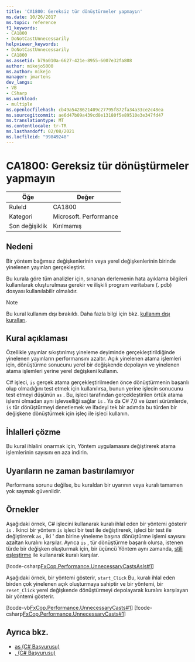 ```yaml
---
title: 'CA1800: Gereksiz tür dönüştürmeler yapmayın'
ms.date: 10/26/2017
ms.topic: reference
f1_keywords:
- CA1800
- DoNotCastUnnecessarily
helpviewer_keywords:
- DoNotCastUnnecessarily
- CA1800
ms.assetid: b79a010a-6627-421e-8955-6007e32fa808
author: mikejo5000
ms.author: mikejo
manager: jmartens
dev_langs:
- VB
- CSharp
ms.workload:
- multiple
ms.openlocfilehash: cb49a5428621409c27795f872fa34a33ce2c48ea
ms.sourcegitcommit: ae6d47b09a439cd0e13180f5e89510e3e347fd47
ms.translationtype: MT
ms.contentlocale: tr-TR
ms.lasthandoff: 02/08/2021
ms.locfileid: "99849248"
---
```

# <a name="ca1800-do-not-cast-unnecessarily"></a>CA1800: Gereksiz tür dönüştürmeler yapmayın

|Öğe|Değer|
|-|-|
|RuleId|CA1800|
|Kategori|Microsoft. Performance|
|Son değişiklik|Kırılmamış|

## <a name="cause"></a>Nedeni
Bir yöntem bağımsız değişkenlerinin veya yerel değişkenlerinin birinde yinelenen yayınları gerçekleştirir.

Bu kurala göre tüm analizler için, sınanan derlemenin hata ayıklama bilgileri kullanılarak oluşturulması gerekir ve ilişkili program veritabanı (. pdb) dosyası kullanılabilir olmalıdır.

> [!NOTE]
> Bu kural kullanım dışı bırakıldı. Daha fazla bilgi için bkz. [kullanım dışı kuralları](fxcop-unported-deprecated-rules.md).

## <a name="rule-description"></a>Kural açıklaması
Özellikle yayınlar sıkıştırılmış yineleme deyiminde gerçekleştirildiğinde yinelenen yayınların performansını azaltır. Açık yinelenen atama işlemleri için, dönüştürme sonucunu yerel bir değişkende depolayın ve yinelenen atama işlemleri yerine yerel değişkeni kullanın.

C# işleci, `is` gerçek atama gerçekleştirilmeden önce dönüştürmenin başarılı olup olmadığını test etmek için kullanılırsa, bunun yerine işlecin sonucunu test etmeyi düşünün `as` . Bu, işleci tarafından gerçekleştirilen örtük atama işlemi olmadan aynı işlevselliği sağlar `is` . Ya da C# 7,0 ve üzeri sürümlerde, `is` tür dönüştürmeyi denetlemek ve [](/dotnet/csharp/language-reference/keywords/is#pattern-matching-with-is) ifadeyi tek bir adımda bu türden bir değişkene dönüştürmek için işleç ile işleci kullanın.

## <a name="how-to-fix-violations"></a>İhlalleri çözme
Bu kural ihlalini onarmak için, Yöntem uygulamasını değiştirerek atama işlemlerinin sayısını en aza indirin.

## <a name="when-to-suppress-warnings"></a>Uyarıların ne zaman bastırılamıyor
Performans sorunu değilse, bu kuraldan bir uyarının veya kuralı tamamen yok saymak güvenlidir.

## <a name="examples"></a>Örnekler
Aşağıdaki örnek, C# işlecini kullanarak kuralı ihlal eden bir yöntemi gösterir `is` . İkinci bir yöntem `is` işleci bir test ile değiştirerek, işleci bir test ile değiştirerek `as` , iki ' dan birine yineleme başına dönüştürme işlemi sayısını azaltan kuralını karşılar. Ayrıca `is` , tür dönüştürme başarılı olursa, istenen türde bir değişken oluşturmak için, bir üçüncü Yöntem aynı zamanda, [stili eşleştirme](/dotnet/csharp/language-reference/keywords/is#pattern-matching-with-is) ile kullanarak kuralı karşılar.

[!code-csharp[FxCop.Performance.UnnecessaryCastsAsIs#1](../code-quality/codesnippet/CSharp/ca1800-do-not-cast-unnecessarily_1.cs)]

Aşağıdaki örnek, bir yöntemi gösterir, `start_Click` Bu, kuralı ihlal eden birden çok yinelenen açık oluşturmaya sahiptir ve bir yöntemi, bir `reset_Click` yerel değişkende dönüştürmeyi depolayarak kuralını karşılayan bir yöntemi gösterir.

[!code-vb[FxCop.Performance.UnnecessaryCasts#1](../code-quality/codesnippet/VisualBasic/ca1800-do-not-cast-unnecessarily_2.vb)]
[!code-csharp[FxCop.Performance.UnnecessaryCasts#1](../code-quality/codesnippet/CSharp/ca1800-do-not-cast-unnecessarily_2.cs)]

## <a name="see-also"></a>Ayrıca bkz.

- [as (C# Başvurusu)](/dotnet/csharp/language-reference/keywords/as)
- [, (C# Başvurusu)](/dotnet/csharp/language-reference/keywords/is)
